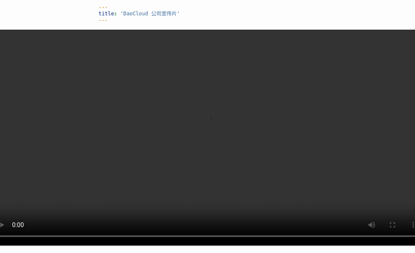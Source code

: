 ```yaml
---
title: 'DaoCloud 公司宣传片'
---
```


<video controls="1" style="width: 1000px;position: absolute;left: 50%;margin-left: -500px;"><source src="http://7xo6wp.dl1.z0.glb.clouddn.com/DaoCloud.mp4">Your browser does not support the <mark class="highlight">video</mark> tag.</video>
